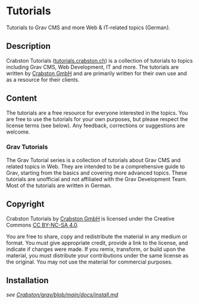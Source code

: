 # Tutorials

Tutorials to Grav CMS and more Web & IT-related topics (German).

## Description

Crabston Tutorials ([tutorials.crabston.ch](https://tutorials.crabston.ch)) is a collection of tutorials to topics including Grav CMS, Web Development, IT and more. The tutorials are written by [Crabston GmbH](https://crabston.ch) and are primarily written for their own use and as a resource for their clients.

## Content

The tutorials are a free resource for everyone interested in the topics. You are free to use the tutorials for your own purposes, but please respect the license terms (see below). Any feedback, corrections or suggestions are welcome.

### Grav Tutorials

The Grav Tutorial series is a collection of tutorials about Grav CMS and related topics in Web. They are intended to be a comprehensive guide to Grav, starting from the basics and covering more advanced topics. These tutorials are unofficial and not affiliated with the Grav Development Team. Most of the tutorials are written in German.

## Copyright

Crabston Tutorials by [Crabston GmbH](https://crabston.ch) is licensed under the Creative Commons [CC BY-NC-SA 4.0](https://creativecommons.org/licenses/by-nc-sa/4.0/). 

You are free to share, copy and redistribute the material in any medium or format. You must give appropriate credit, provide a link to the license, and indicate if changes were made. If you remix, transform, or build upon the material, you must distribute your contributions under the same license as the original. You may not use the material for commercial purposes.

## Installation

_see [Crabston/grav/blob/main/docs/install.md](https://github.com/Crabston/grav/blob/main/docs/install.md)_
